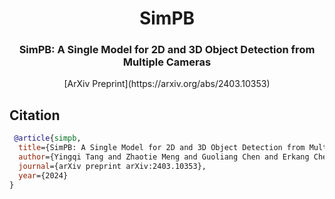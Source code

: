 <div align="center">
<h1>SimPB</h1>
<h3> SimPB: A Single Model for 2D and 3D Object Detection from Multiple Cameras </h3>
[ArXiv Preprint](https://arxiv.org/abs/2403.10353)
</div>


## Citation
```bibtex
 @article{simpb,
  title={SimPB: A Single Model for 2D and 3D Object Detection from Multiple Cameras},
  author={Yingqi Tang and Zhaotie Meng and Guoliang Chen and Erkang Cheng},
  journal={arXiv preprint arXiv:2403.10353},
  year={2024}
}
```
